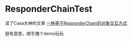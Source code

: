 # ResponderChainTest

读了Casa大神的文章
[一种基于ResponderChain的对象交互方式](https://casatwy.com/responder_chain_communication.html)

挺有意思，顺手撸个demo玩玩

